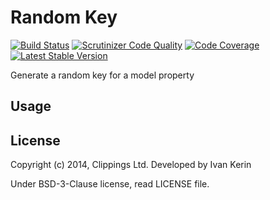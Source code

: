 Random Key
==========

[![Build Status](https://travis-ci.org/harp-orm/random-key.png?branch=master)](https://travis-ci.org/harp-orm/random-key)
[![Scrutinizer Code Quality](https://scrutinizer-ci.com/g/harp-orm/random-key/badges/quality-score.png)](https://scrutinizer-ci.com/g/harp-orm/random-key/)
[![Code Coverage](https://scrutinizer-ci.com/g/harp-orm/random-key/badges/coverage.png)](https://scrutinizer-ci.com/g/harp-orm/random-key/)
[![Latest Stable Version](https://poser.pugx.org/harp-orm/random-key/v/stable.png)](https://packagist.org/packages/harp-orm/random-key)

Generate a random key for a model property

Usage
-----

License
-------

Copyright (c) 2014, Clippings Ltd. Developed by Ivan Kerin

Under BSD-3-Clause license, read LICENSE file.
